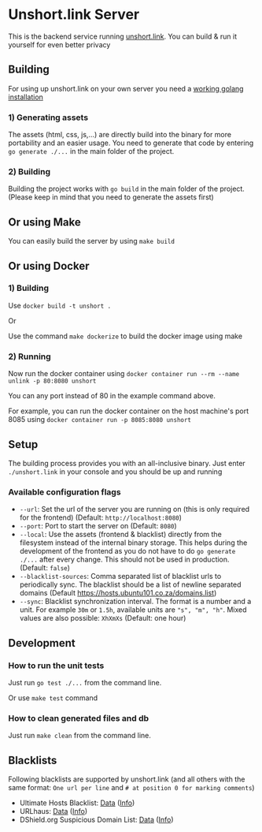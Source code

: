 # Unshort.link Server

This is the backend service running [unshort.link](https://unshort.link). You can build & run it yourself for even better privacy

## Building

For using up unshort.link on your own server you need a [working golang installation](https://golang.org/doc/install)

### 1) Generating assets

The assets (html, css, js,...) are directly build into the binary for more portability and an easier usage. You need to 
generate that code by entering `go generate ./...` in the main folder of the project.

### 2) Building
   
Building the project works with `go build` in the main folder of the project. (Please keep in mind that you need to generate
the assets first)

## Or using Make

You can easily build the server by using `make build`

## Or using Docker

### 1) Building

Use `docker build -t unshort .`

Or

Use the command `make dockerize` to build the docker image using make

### 2) Running

Now run the docker container using `docker container run --rm --name unlink -p 80:8080 unshort`

You can any port instead of 80 in the example command above.

For example, you can run the docker container on the host machine's port 8085 using `docker container run -p 8085:8080 unshort`   

## Setup

The building process provides you with an all-inclusive binary. Just enter `./unshort.link` in your console and you should
be up and running

### Available configuration flags

- `--url`: Set the url of the server you are running on (this is only required for the frontend) (Default: `http://localhost:8080`)
- `--port`: Port to start the server on (Default: `8080`)
- `--local`: Use the assets (frontend & blacklist) directly from the filesystem instead of the internal binary storage. This helps during the development of the frontend as you do not have to do `go generate ./...` after every change. This should not be used in production. (Default: `false`)
- `--blacklist-sources`:  Comma separated list of blacklist urls to periodically sync. The blacklist should be a list of newline separated domains (Default https://hosts.ubuntu101.co.za/domains.list)
- `--sync`: Blacklist synchronization interval. The format is a number and a unit. For example `30m` or `1.5h`, available units are `"s", "m", "h"`. Mixed values are also possible: `XhXmXs` (Default: one hour)

## Development
### How to run the unit tests
Just run `go test ./...` from the command line.

Or use `make test` command

### How to clean generated files and db
Just run `make clean` from the command line.

## Blacklists

Following blacklists are supported by unshort.link (and all others with the same format: `One url per line` and `# at position 0 for marking comments`)
- Ultimate Hosts Blacklist: [Data](https://hosts.ubuntu101.co.za/domains.list) ([Info](https://github.com/mitchellkrogza/Ultimate.Hosts.Blacklist))
- URLhaus: [Data](https://urlhaus.abuse.ch/downloads/text_online/) ([Info](https://urlhaus.abuse.ch/))
- DShield.org Suspicious Domain List: [Data](https://www.dshield.org/feeds/suspiciousdomains_Low.txt) ([Info](https://dshield.org/suspicious_domains.html))



